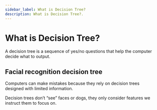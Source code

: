 ```yaml
---
sidebar_label: What is Decision Tree?
description: What is Decision Tree?.
---
```


# What is Decision Tree?

A decision tree is a sequence of yes/no questions that help the computer decide what to output.

## Facial recognition decision tree

Computers can make mistakes because they rely on decision trees designed with limited information.

Decision trees don’t “see” faces or dogs, they only consider features we instruct them to focus on.
